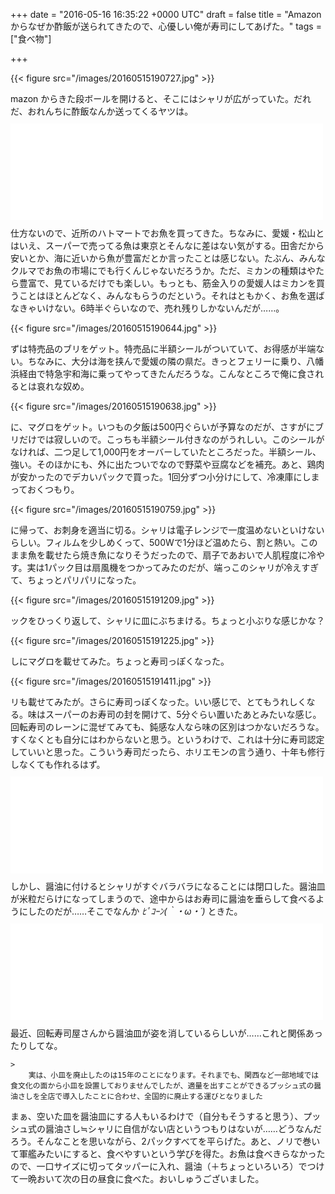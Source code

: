 
+++
date = "2016-05-16 16:35:22 +0000 UTC"
draft = false
title = "Amazon からなぜか酢飯が送られてきたので、心優しい俺が寿司にしてあげた。"
tags = ["食べ物"]

+++


{{< figure src="/images/20160515190727.jpg"  >}}

mazon からきた段ボールを開けると、そこにはシャリが広がっていた。だれだ、おれんちに酢飯なんか送ってくるヤツは。<iframe src="//hatenablog-parts.com/embed?url=http%3A%2F%2Fjz5.jp%2F2016%2F05%2F15%2Fsyari%2F" title="酢飯をプレゼントした" class="embed-card embed-webcard" scrolling="no" frameborder="0" style="display: block; width: 100%; height: 155px; max-width: 500px; margin: 10px 0px;"></iframe>仕方ないので、近所のハトマートでお魚を買ってきた。ちなみに、愛媛・松山とはいえ、スーパーで売ってる魚は東京とそんなに差はない気がする。田舎だから安いとか、海に近いから魚が豊富だとか言ったことは感じない。たぶん、みんなクルマでお魚の市場にでも行くんじゃないだろうか。ただ、ミカンの種類はやたら豊富で、見ているだけでも楽しい。もっとも、筋金入りの愛媛人はミカンを買うことはほとんどなく、みんなもらうのだという。それはともかく、お魚を選ばなきゃいけない。6時半ぐらいなので、売れ残りしかないんだが……。

{{< figure src="/images/20160515190644.jpg"  >}}

ずは特売品のブリをゲット。特売品に半額シールがついていて、お得感が半端ない。ちなみに、大分は海を挟んで愛媛の隣の県だ。きっとフェリーに乗り、八幡浜経由で特急宇和海に乗ってやってきたんだろうな。こんなところで俺に食されるとは哀れな奴め。

{{< figure src="/images/20160515190638.jpg"  >}}

に、マグロをゲット。いつもの夕飯は500円ぐらいが予算なのだが、さすがにブリだけでは寂しいので。こっちも半額シール付きなのがうれしい。このシールがなければ、二つ足して1,000円をオーバーしていたところだった。半額シール、強い。そのほかにも、外に出たついでなので野菜や豆腐などを補充。あと、鶏肉が安かったのでデカいパックで買った。1回分ずつ小分けにして、冷凍庫にしまっておくつもり。

{{< figure src="/images/20160515190759.jpg"  >}}

に帰って、お刺身を適当に切る。シャリは電子レンジで一度温めないといけないらしい。フィルムを少しめくって、500Wで1分ほど温めたら、割と熱い。このまま魚を載せたら焼き魚になりそうだったので、扇子であおいで人肌程度に冷やす。実は1パック目は扇風機をつかってみたのだが、端っこのシャリが冷えすぎて、ちょっとパリパリになった。

{{< figure src="/images/20160515191209.jpg"  >}}

ックをひっくり返して、シャリに皿にぶちまける。ちょっと小ぶりな感じかな？　

{{< figure src="/images/20160515191225.jpg"  >}}

しにマグロを載せてみた。ちょっと寿司っぽくなった。

{{< figure src="/images/20160515191411.jpg"  >}}

リも載せてみたが。さらに寿司っぽくなった。いい感じで、とてもうれしくなる。味はスーパーのお寿司の封を開けて、5分ぐらい置いたあとみたいな感じ。回転寿司のレーンに混ぜてみても、鈍感な人なら味の区別はつかないだろうな。すくなくとも自分にはわからないと思う。というわけで、これは十分に寿司認定していいと思った。こういう寿司だったら、ホリエモンの言う通り、十年も修行しなくても作れるはず。<iframe src="//hatenablog-parts.com/embed?url=http%3A%2F%2Fwww.j-cast.com%2F2015%2F11%2F02249615.html" title="ホリエモン「寿司職人が何年も修行するのはバカ」発言　数か月で独り立ちの寿司はうまいか？" class="embed-card embed-webcard" scrolling="no" frameborder="0" style="display: block; width: 100%; height: 155px; max-width: 500px; margin: 10px 0px;"></iframe>しかし、醤油に付けるとシャリがすぐバラバラになることには閉口した。醤油皿が米粒だらけになってしまうので、途中からはお寿司に醤油を垂らして食べるようにしたのだが……そこでなんか _ﾋﾟｺｰﾝ(｀・ω・´)_ ときた。<iframe src="//hatenablog-parts.com/embed?url=http%3A%2F%2Fwww.j-cast.com%2F2016%2F04%2F01263090.html" title="回転すし店から醤油用「小皿」が消えている 「ありえん」派VS「これも時代」派" class="embed-card embed-webcard" scrolling="no" frameborder="0" style="display: block; width: 100%; height: 155px; max-width: 500px; margin: 10px 0px;"></iframe>最近、回転寿司屋さんから醤油皿が姿を消しているらしいが……これと関係あったりしてな。

    >
        実は、小皿を廃止したのは15年のことになります。それまでも、関西など一部地域では食文化の面から小皿を設置しておりませんでしたが、適量を出すことができるプッシュ式の醤油さしを全店で導入したことに合わせ、全国的に廃止する運びとなりました

    
まぁ、空いた皿を醤油皿にする人もいるわけで（自分もそうすると思う）、プッシュ式の醤油さし≒シャリに自信がない店というつもりはないが……どうなんだろう。そんなことを思いながら、2パックすべてを平らげた。あと、ノリで巻いて軍艦みたいにすると、食べやすいという学びを得た。お魚は食べきらなかったので、一口サイズに切ってタッパーに入れ、醤油（＋ちょっといろいろ）でつけて一晩おいて次の日の昼食に食べた。おいしゅうございました。


